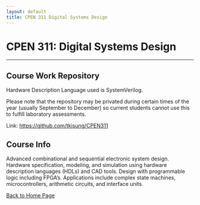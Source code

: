 ```yaml
---
layout: default
title: CPEN 311 Digital Systems Design
---
```


# CPEN 311: Digital Systems Design

* * *

## Course Work Repository

Hardware Description Language used is SystemVerilog.

Please note that the repository may be privated during certain times of the year (usually September to December) so current students cannot use this to fulfill laboratory assessments.

Link: <a href="https://github.com/tkjsung/CPEN311" target="_blank">https://github.com/tkjsung/CPEN311</a>

## Course Info

Advanced combinational and sequential electronic system design. Hardware specification, modeling, and simulation using hardware description languages (HDLs) and CAD tools. Design with programmable logic including FPGA’s. Applications include complex state machines, microcontrollers, arithmetic circuits, and interface units.


[Back to Home Page](/md_files/home)
